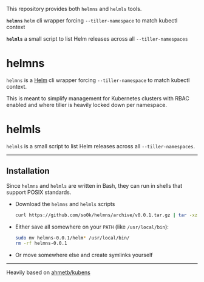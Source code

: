 This repository provides both `helmns` and `helmls` tools.

**`helmns`** `helm` cli wrapper forcing `--tiller-namespace` to match kubectl context

**`helmls`** a small script to list Helm releases across all `--tiller-namespaces`

# helmns

`helmns` is a [Helm](http://helm.sh) cli wrapper forcing `--tiller-namespace` to match kubectl context.

This is meant to simplify management for Kubernetes clusters with RBAC enabled and where tiller is heavily locked down per namespace.

# helmls

`helmls` is a small script to list Helm releases across all `--tiller-namespaces`.

-----

## Installation

Since `helmns` and `helmls` are written in Bash, they can run in shells that support POSIX standards.

- Download the `helmns` and `helmls` scripts
  
  ```bash
  curl https://github.com/so0k/helmns/archive/v0.0.1.tar.gz | tar -xz
  ```

- Either save all somewhere on your `PATH` (like `/usr/local/bin`):
  
  ```bash
  sudo mv helmns-0.0.1/helm* /usr/local/bin/
  rm -rf helmns-0.0.1
  ```

- Or move somewhere else and create symlinks yourself

-----

Heavily based on [ahmetb/kubens](https://github.com/ahmetb/kubectx)
